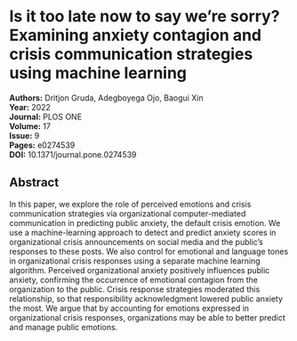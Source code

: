 # Is it too late now to say we’re sorry? Examining anxiety contagion and crisis communication strategies using machine learning

**Authors:** Dritjon Gruda, Adegboyega Ojo, Baogui Xin  
**Year:** 2022  
**Journal:** PLOS ONE  
**Volume:** 17  
**Issue:** 9  
**Pages:** e0274539  
**DOI:** 10.1371/journal.pone.0274539  

## Abstract
In this paper, we explore the role of perceived emotions and crisis communication strategies via organizational computer-mediated communication in predicting public anxiety, the default crisis emotion. We use a machine-learning approach to detect and predict anxiety scores in organizational crisis announcements on social media and the public’s responses to these posts. We also control for emotional and language tones in organizational crisis responses using a separate machine learning algorithm. Perceived organizational anxiety positively influences public anxiety, confirming the occurrence of emotional contagion from the organization to the public. Crisis response strategies moderated this relationship, so that responsibility acknowledgment lowered public anxiety the most. We argue that by accounting for emotions expressed in organizational crisis responses, organizations may be able to better predict and manage public emotions.

